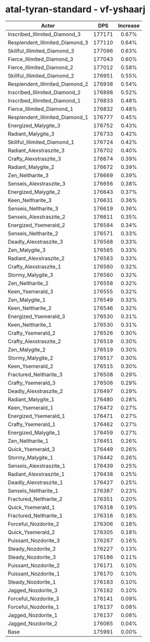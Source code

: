 # atal-tyran-standard - vf-yshaarj
| Actor | DPS | Increase |
|---|:---:|:---:|
|Inscribed_Illimited_Diamond_3|177171|0.67%|
|Resplendent_Illimited_Diamond_3|177110|0.64%|
|Skillful_Illimited_Diamond_3|177096|0.63%|
|Fierce_Illimited_Diamond_3|177043|0.60%|
|Fierce_Illimited_Diamond_2|177012|0.58%|
|Skillful_Illimited_Diamond_2|176951|0.55%|
|Resplendent_Illimited_Diamond_2|176938|0.54%|
|Inscribed_Illimited_Diamond_2|176898|0.52%|
|Inscribed_Illimited_Diamond_1|176833|0.48%|
|Fierce_Illimited_Diamond_1|176832|0.48%|
|Resplendent_Illimited_Diamond_1|176777|0.45%|
|Energized_Malygite_3|176752|0.43%|
|Radiant_Malygite_3|176733|0.42%|
|Skillful_Illimited_Diamond_1|176724|0.42%|
|Radiant_Alexstraszite_3|176702|0.40%|
|Crafty_Alexstraszite_3|176674|0.39%|
|Radiant_Malygite_2|176672|0.39%|
|Zen_Neltharite_3|176669|0.39%|
|Senseis_Alexstraszite_3|176656|0.38%|
|Energized_Malygite_2|176643|0.37%|
|Keen_Neltharite_3|176631|0.36%|
|Senseis_Neltharite_3|176619|0.36%|
|Senseis_Alexstraszite_2|176611|0.35%|
|Energized_Ysemerald_2|176584|0.34%|
|Senseis_Neltharite_2|176571|0.33%|
|Deadly_Alexstraszite_3|176568|0.33%|
|Zen_Malygite_3|176565|0.33%|
|Radiant_Alexstraszite_2|176563|0.33%|
|Crafty_Alexstraszite_1|176560|0.32%|
|Stormy_Malygite_3|176560|0.32%|
|Zen_Neltharite_2|176558|0.32%|
|Keen_Ysemerald_3|176555|0.32%|
|Zen_Malygite_1|176549|0.32%|
|Keen_Neltharite_2|176546|0.32%|
|Energized_Ysemerald_3|176530|0.31%|
|Keen_Neltharite_1|176530|0.31%|
|Crafty_Ysemerald_2|176526|0.30%|
|Crafty_Alexstraszite_2|176519|0.30%|
|Zen_Malygite_2|176519|0.30%|
|Stormy_Malygite_2|176517|0.30%|
|Keen_Ysemerald_2|176515|0.30%|
|Fractured_Neltharite_3|176508|0.29%|
|Crafty_Ysemerald_3|176506|0.29%|
|Deadly_Alexstraszite_2|176497|0.29%|
|Radiant_Malygite_1|176480|0.28%|
|Keen_Ysemerald_1|176472|0.27%|
|Energized_Ysemerald_1|176471|0.27%|
|Crafty_Ysemerald_1|176462|0.27%|
|Energized_Malygite_1|176459|0.27%|
|Zen_Neltharite_1|176451|0.26%|
|Quick_Ysemerald_3|176449|0.26%|
|Stormy_Malygite_1|176442|0.26%|
|Senseis_Alexstraszite_1|176439|0.25%|
|Radiant_Alexstraszite_1|176438|0.25%|
|Deadly_Alexstraszite_1|176427|0.25%|
|Senseis_Neltharite_1|176387|0.23%|
|Fractured_Neltharite_2|176351|0.20%|
|Quick_Ysemerald_1|176318|0.19%|
|Fractured_Neltharite_1|176316|0.18%|
|Forceful_Nozdorite_2|176306|0.18%|
|Quick_Ysemerald_2|176305|0.18%|
|Puissant_Nozdorite_3|176267|0.16%|
|Steady_Nozdorite_2|176227|0.13%|
|Steady_Nozdorite_3|176186|0.11%|
|Puissant_Nozdorite_2|176171|0.10%|
|Puissant_Nozdorite_1|176170|0.10%|
|Steady_Nozdorite_1|176163|0.10%|
|Jagged_Nozdorite_3|176162|0.10%|
|Forceful_Nozdorite_3|176141|0.09%|
|Forceful_Nozdorite_1|176137|0.08%|
|Jagged_Nozdorite_1|176137|0.08%|
|Jagged_Nozdorite_2|176065|0.04%|
|Base|175991|0.00%|
